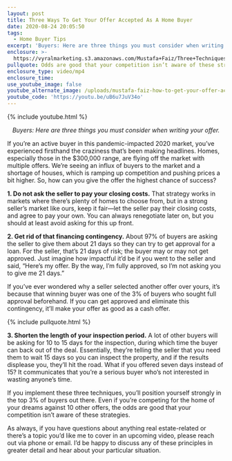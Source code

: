 ```yaml
---
layout: post
title: Three Ways To Get Your Offer Accepted As A Home Buyer
date: 2020-08-24 20:05:50
tags:
  - Home Buyer Tips
excerpt: 'Buyers: Here are three things you must consider when writing your offer.'
enclosure: >-
  https://vyralmarketing.s3.amazonaws.com/Mustafa+Faiz/Three+Techniques+97%25+of+Buyers+Fail.mp4
pullquote: Odds are good that your competition isn’t aware of these strategies.
enclosure_type: video/mp4
enclosure_time:
use_youtube_image: false
youtube_alternate_image: /uploads/mustafa-faiz-how-to-get-your-offer-accepted-yt.jpg
youtube_code: 'https://youtu.be/uB6u7JuV34o'
---
```


{% include youtube.html %}

<p style="text-align: center;"><em>Buyers: Here are three things you must consider when writing your offer.</em></p>

If you’re an active buyer in this pandemic-impacted 2020 market, you’ve experienced firsthand the craziness that’s been making headlines. Homes, especially those in the $300,000 range, are flying off the market with multiple offers. We’re seeing an influx of buyers to the market and a shortage of houses, which is ramping up competition and pushing prices a bit higher. So, how can you give the offer the highest chance of success?&nbsp;

**1\. Do not ask the seller to pay your closing costs.** That strategy works in markets where there’s plenty of homes to choose from, but in a strong seller’s market like ours, keep it fair—let the seller pay their closing costs, and agree to pay your own. You can always renegotiate later on, but you should at least avoid asking for this up front.&nbsp;

**2\. Get rid of that financing contingency.** About 97% of buyers are asking the seller to give them about 21 days so they can try to get approval for a loan. For the seller, that’s 21 days of risk; the buyer may or may not get approved. Just imagine how impactful it’d be if you went to the seller and said, “Here’s my offer. By the way, I’m fully approved, so I’m not asking you to give me 21 days.”&nbsp;

If you’ve ever wondered why a seller selected another offer over yours, it’s because that winning buyer was one of the 3% of buyers who sought full approval beforehand. If you can get approved and eliminate this contingency, it’ll make your offer as good as a cash offer.&nbsp;

{% include pullquote.html %}

**3\. Shorten the length of your inspection period.** A lot of other buyers will be asking for 10 to 15 days for the inspection, during which time the buyer can back out of the deal. Essentially, they’re telling the seller that you need them to wait 15 days so you can inspect the property, and if the results displease you, they’ll hit the road. What if you offered seven days instead of 15? It communicates that you’re a serious buyer who’s not interested in wasting anyone’s time.&nbsp;

If you implement these three techniques, you’ll position yourself strongly in the top 3% of buyers out there. Even if you’re competing for the home of your dreams against 10 other offers, the odds are good that your competition isn’t aware of these strategies.&nbsp;

As always, if you have questions about anything real estate-related or there’s a topic you’d like me to cover in an upcoming video, please reach out via phone or email. I’d be happy to discuss any of these principles in greater detail and hear about your particular situation.&nbsp;